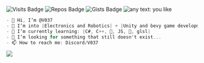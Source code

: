 <img src="https://badges.pufler.dev/years/V037" alt="Visits Badge">  <img src="https://badges.pufler.dev/repos/V037" alt="Repos Badge">  <img src="https://badges.pufler.dev/gists/V037" alt="Gists Badge">
<img alt="any text: you like" src="https://img.shields.io/badge/I_am-atomic-yellow">

```cs
- 👋 Hi, I’m @V037
- 👀 I’m into |Electronics and Robotics| + |Unity and bevy game development|
- 🌱 I’m currently learning: |C#, C++, 🐍, JS, 🦀, glsl|
- 💞️ I’m looking for something that still doesn't exist...
- 📫 How to reach me: Discord/V037
```

<img id="result" style="display: block;" src="https://count.getloli.com/get/@V037?theme=rule34">
